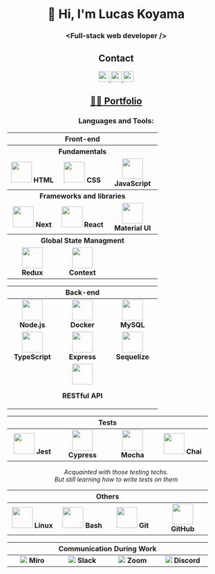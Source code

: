 <h1 align="center">👋 Hi, I'm Lucas Koyama</h1>
<h3 align="center">&ltFull-stack web developer /&gt</h3>

<h2 align="center">Contact</h2>
<div align="center" dir="auto">
  <a href="https://wa.me/5519995405067">
    <img src="https://img.shields.io/badge/WhatsApp-25D366?style=for-the-badge&logo=whatsapp&logoColor=white" height="25" data-canonical-src="https://img.shields.io/badge/-Gmail-%23333?style=for-the-badge&amp;logo=gmail&amp;logoColor=white" style="max-width: 100%;" />
  </a>
  <a href="https://www.linkedin.com/in/lucas-koyama/" rel="nofollow">
    <img src="https://img.shields.io/badge/LinkedIn-0077B5?style=for-the-badge&logo=linkedin&logoColor=white" height="25" data-canonical-src="https://img.shields.io/badge/-Gmail-%23333?style=for-the-badge&amp;logo=gmail&amp;logoColor=white" height="25" style="max-width: 100%;" />
  </a>
  <a href="mailto:lucaskoyamahhh@gmail.com">
    <img src="https://img.shields.io/badge/Gmail-D14836?style=for-the-badge&logo=gmail&logoColor=white" height="25" style="max-width: 100%;" />
  </a>
</div>

<h2 align="center"><a href="https://portfolio.lucaskoyama.vercel.app/" target="_blank">👨‍💻 Portfolio</a></h2>

<h3 align="center">Languages and Tools:</h3>
<!-- ----- FRONT END ----- -->
<table align="center">
  <thead>
    <tr>
      <th colspan="3">Front-end</th>
    </tr>
  </thead>
  <tbody>
    <tr><th colspan="3">Fundamentals</th></tr>
    <tr>
      <td align="center" width="100">
        <img src="https://camo.githubusercontent.com/da7acacadecf91d6dc02efcd2be086bb6d78ddff19a1b7a0ab2755a6fda8b1e9/68747470733a2f2f63646e2e6a7364656c6976722e6e65742f67682f64657669636f6e732f64657669636f6e2f69636f6e732f68746d6c352f68746d6c352d6f726967696e616c2e737667" width="48px"/>
        <strong>HTML</strong>
      </td>
      <td align="center" width="100">
        <img src="https://camo.githubusercontent.com/2e496d4bfc6f753ddca87b521ce95c88219f77800212ffa6d4401ad368c82170/68747470733a2f2f63646e2e6a7364656c6976722e6e65742f67682f64657669636f6e732f64657669636f6e2f69636f6e732f637373332f637373332d6f726967696e616c2e737667" width="48px"/>
        <strong>CSS</strong>
      </td>
      <td align="center" width="100">
        <img src="https://user-images.githubusercontent.com/25181517/117447155-6a868a00-af3d-11eb-9cfe-245df15c9f3f.png" width="48px"/>
        <strong>JavaScript</strong>
      </td>
    </tr>
    <tr><th colspan="3">Frameworks and libraries</th></tr>
    <tr>
      <td align="center" width="100">
        <img src="https://camo.githubusercontent.com/c55a5fc9aee6efafa01a33c78502d5b075fc9071df09f7c36bd59665de0ebbd4/68747470733a2f2f736b696c6c69636f6e732e6465762f69636f6e733f693d6e6578746a73" width="48px"/>
        <strong>Next</strong>
      </td>
      <td align="center" width="100">
        <img src="https://user-images.githubusercontent.com/25181517/183897015-94a058a6-b86e-4e42-a37f-bf92061753e5.png" width="48px"/>
        <strong>React</strong>
      </td>
      <td align="center" width="100">
        <img src="https://user-images.githubusercontent.com/25181517/189716630-fe6c084c-6c66-43af-aa49-64c8aea4a5c2.png" width="48px"/>
        <strong>Material UI</strong>
      </td>
    </tr>
    <tr><th colspan="3">Global State Managment</th></tr>
    <tr>
      <td align="center" width="100">
        <img src="https://user-images.githubusercontent.com/25181517/187896150-cc1dcb12-d490-445c-8e4d-1275cd2388d6.png" width="48px"/>
        <strong>Redux</strong>
      </td>
      <td align="center" width="100">
        <img src="https://user-images.githubusercontent.com/25181517/183897015-94a058a6-b86e-4e42-a37f-bf92061753e5.png" width="48px"/>
        <strong>Context</strong>
      </td>
    </tr>
  </tbody>
</table>

<!-- ----- BACK END ----- -->
<table align="center">
  <thead>
    <tr>
      <th colspan="3">Back-end</th>
    </tr>
  </thead>
  <tbody>
    <tr>
      <td align="center" width="100">
        <img src="https://user-images.githubusercontent.com/25181517/183568594-85e280a7-0d7e-4d1a-9028-c8c2209e073c.png" width="48px"/>
        <strong>Node.js</strong>
      </td>
      <td align="center" width="100">
        <img src="https://user-images.githubusercontent.com/25181517/117207330-263ba280-adf4-11eb-9b97-0ac5b40bc3be.png" width="48px"/>
        <strong>Docker</strong>
      </td>
      <td align="center" width="100">
        <img src="https://user-images.githubusercontent.com/25181517/183896128-ec99105a-ec1a-4d85-b08b-1aa1620b2046.png" width="48px"/>
        <strong>MySQL</strong>
      </td>
    </tr>
    <tr>
      <td align="center" width="100">
        <img src="https://user-images.githubusercontent.com/25181517/183890598-19a0ac2d-e88a-4005-a8df-1ee36782fde1.png" width="48px"/>
        <strong>TypeScript</strong>
      </td>
      <td align="center" width="100">
        <img src="https://user-images.githubusercontent.com/25181517/183859966-a3462d8d-1bc7-4880-b353-e2cbed900ed6.png" width="48px"/>
        <strong>Express</strong>
      </td>
      <td align="center" width="100">
        <img src="https://avatars3.githubusercontent.com/u/3591786?s=400&v=4" width="48px"/>
        <strong>Sequelize</strong>
      </td>
    </tr>
    <tr>
      <td colspan="3" align="center" width="100">
        <img src="https://user-images.githubusercontent.com/25181517/192107858-fe19f043-c502-4009-8c47-476fc89718ad.png" width="48px"/>
        <p><strong>RESTful API</strong></p>
      </td>
    </tr>
  </tbody>
</table>

<!-- ----- TESTS E2E ----- -->
<table align="center">
  <thead>
    <tr>
      <th colspan="4">Tests</th>
    </tr>
  </thead>
  <tbody>
    <tr>
      <td align="center" width="100">
        <img src="https://user-images.githubusercontent.com/25181517/187955005-f4ca6f1a-e727-497b-b81b-93fb9726268e.png" width="48px"/>
        <strong>Jest</strong>
      </td>
      <td align="center" width="100">
        <img src="https://user-images.githubusercontent.com/68279555/200387386-276c709f-380b-46cc-81fd-f292985927a8.png" width="48px"/>
        <strong>Cypress</strong>
      </td>
      <td align="center" width="100">
        <img src="https://user-images.githubusercontent.com/25181517/201476630-f47cfff6-fdee-4ee1-9092-1793b71b1ca3.png" width="48px"/>
        <strong>Mocha</strong>
      </td>
      <td align="center" width="100">
        <img src="https://user-images.githubusercontent.com/25181517/201476472-d2f5f644-cfc9-43e5-96d3-c8f40f18b5cb.png" width="48px"/>
        <strong>Chai</strong>
      </td>
    </tr>
  </tbody>
</table>
<p align="center"><em>Acquainted with those testing techs. <br /> But still learning how to write tests on them</em></p>

<!-- ----- OTHERS ----- -->
<table align="center">
  <thead>
    <tr>
      <th colspan="4">Others</th>
    </tr>
  </thead>
  <tbody>
    <tr>
      <td align="center" width="100">
        <img src="https://camo.githubusercontent.com/88034950e03b3c109dec93b1e35db0d960bf4fceb748d80a131363bd2336e12e/68747470733a2f2f736b696c6c69636f6e732e6465762f69636f6e733f693d6c696e7578" width="48px"/>
        <strong>Linux</strong>
      </td>
      <td align="center" width="100">
        <img src="https://camo.githubusercontent.com/91cb2d6fea50cb02a87fb5b3ce753df33ac0f7eaad04cd5c4d6c66ca2c9ccf91/68747470733a2f2f63646e2e73696d706c6569636f6e732e6f72672f676e75626173682f3445414132352e737667" width="48px"/>
        <strong>Bash</strong>
      </td>
      <td align="center" width="100">
        <img src="https://camo.githubusercontent.com/dc9e7e657b4cd5ba7d819d1a9ce61434bd0ddbb94287d7476b186bd783b62279/68747470733a2f2f63646e2e6a7364656c6976722e6e65742f67682f64657669636f6e732f64657669636f6e2f69636f6e732f6769742f6769742d6f726967696e616c2e737667" width="48px"/>
        <strong>Git</strong>
      </td>
      <td align="center" width="100">
        <img src="https://camo.githubusercontent.com/92631e070b02a2a71121742c47e0d536806b030302755ac5a838e507c8adc292/68747470733a2f2f736b696c6c69636f6e732e6465762f69636f6e733f693d676974687562" width="48px"/>
        <strong>GitHub</strong>
      </td>
    </tr>
  </tbody>
</table>

<!-- ----- COMMUNICATION DURING WORK ----- -->
<table align="center">
  <thead>
    <tr>
      <th colspan="4">Communication During Work</th>
    </tr>
  </thead>
  <tbody>
    <tr>
      <td align="center" width="100">
        <img src="https://img.shields.io/badge/Miro-F7C922?style=for-the-badge&logo=Miro&logoColor=050036"/>
        <strong>Miro</strong>
      </td>
      <td align="center" width="100">
        <img src="https://img.shields.io/badge/Slack-4A154B?style=for-the-badge&logo=slack&logoColor=white"/>
        <strong>Slack</strong>
      </td>
      <td align="center" width="100">
        <img src="https://img.shields.io/badge/Zoom-2D8CFF?style=for-the-badge&logo=zoom&logoColor=white"/>
        <strong>Zoom</strong>
      </td>
      <td align="center" width="100">
        <img src="https://img.shields.io/badge/Discord-5865F2?style=for-the-badge&logo=discord&logoColor=white"/>
        <strong>Discord</strong>
      </td>
    </tr>
  </tbody>
</table>

<!---
Lucaskoyamah/Lucaskoyamah is a ✨ special ✨ repository because its `README.md` (this file) appears on your GitHub profile.
You can click the Preview link to take a look at your changes.
--->
